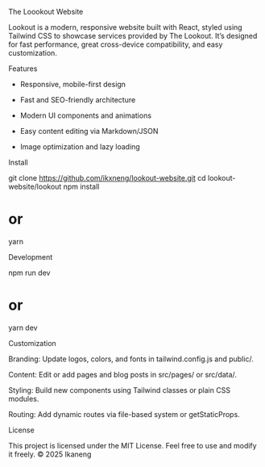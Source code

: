 The Loookout Website

Lookout is a modern, responsive website built with React, styled using Tailwind CSS to showcase services provided by The Lookout. It’s designed for fast performance, great cross-device compatibility, and easy customization.

Features

- Responsive, mobile-first design

- Fast and SEO-friendly architecture

- Modern UI components and animations

- Easy content editing via Markdown/JSON

- Image optimization and lazy loading

Install 

git clone https://github.com/ikxneng/lookout-website.git
cd lookout-website/lookout
npm install
# or
yarn


Development

npm run dev
# or
yarn dev

Customization

Branding: Update logos, colors, and fonts in tailwind.config.js and public/.

Content: Edit or add pages and blog posts in src/pages/ or src/data/.

Styling: Build new components using Tailwind classes or plain CSS modules.

Routing: Add dynamic routes via file-based system or getStaticProps.


License 

This project is licensed under the MIT License. Feel free to use and modify it freely. © 2025 Ikaneng

